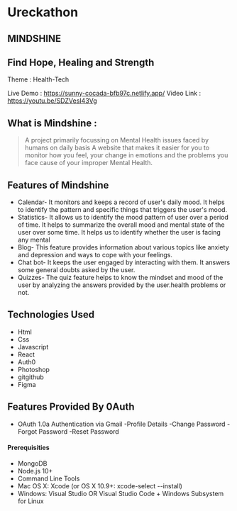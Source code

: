 # Ureckathon
## MINDSHINE
## Find Hope, Healing and Strength 
Theme : Health-Tech

Live Demo : https://sunny-cocada-bfb97c.netlify.app/
Video Link : https://youtu.be/SDZVesI43Vg
## What is Mindshine  :
>A project primarily focussing on Mental Health issues faced by humans on daily basis
>A website that makes it easier for you to monitor how you feel, your change in emotions and the problems you face cause of your improper Mental Health.

## Features of Mindshine
- Calendar-
  It monitors and keeps a record of user's daily mood. It helps to identify the pattern and specific things that triggers the user's mood.
- Statistics-
  It allows us to identify the mood pattern of user over a period of time.
  It helps to summarize the overall mood and mental state of the user over some time. It helps us to identify whether the user is facing any mental
- Blog-
  This feature provides information about various topics like anxiety and depression and ways to cope with your feelings.
- Chat bot-
 It keeps the user engaged by interacting with them. It answers some general doubts asked by the user.
- Quizzes-
 The quiz feature helps to know the mindset and mood of the user by analyzing the answers provided by the user.health problems or not.

## Technologies Used
- Html
- Css
- Javascript
- React
- Auth0
- Photoshop
- gitgithub
- Figma

## Features Provided By 0Auth
- OAuth 1.0a Authentication via Gmail
-Profile Details
-Change Password
-Forgot Password
-Reset Password

#### Prerequisities
- MongoDB
- Node.js 10+
- Command Line Tools
- Mac OS X: Xcode (or OS X 10.9+:  xcode-select --install)
- Windows: Visual Studio OR Visual Studio Code + Windows Subsystem for Linux 

